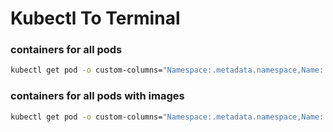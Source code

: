 # Kubectl To Terminal

### containers for all pods

```bash
kubectl get pod -o custom-columns="Namespace:.metadata.namespace,Name:.metadata.name,ContainersName:.spec.containers[*].name" -A
```

### containers for all pods with images

```bash
kubectl get pod -o custom-columns="Namespace:.metadata.namespace,Name:.metadata.name,ContainersName:.spec.containers[*].name,Image:.spec.containers[*].image" -A
```
